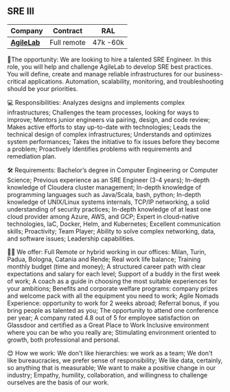 ## SRE III

| Company                   | Contract    | RAL       |
|---------------------------|-------------|-----------|
| [**AgileLab**](company.md) | Full remote | 47k -60k | 


💼The opportunity:
We are looking to hire a talented SRE Engineer. In this role, you will help and challenge AgileLab to develop SRE best practices. You will define, create and manage reliable infrastructures for our business-critical applications. Automation, scalability, monitoring, and troubleshooting should be your priorities.

💻 Responsibilities:
Analyzes designs and implements complex infrastructures;
Challenges the team processes, looking for ways to improve;
Mentors junior engineers via pairing, design, and code review;
Makes active efforts to stay up-to-date with technologies;
Leads the technical design of complex infrastructures;
Understands and optimizes system performances;
Takes the initiative to fix issues before they become a problem;
Proactively Identifies problems with requirements and remediation plan.



🛠️ Requirements:
Bachelor’s degree in Computer Engineering or Computer Science;
Previous experience as an SRE Engineer (3-4 years);
In-depth knowledge of Cloudera cluster management;
In-depth knowledge of programming languages such as Java/Scala, bash, python;
In-depth knowledge of UNIX/Linux systems internals, TCP/IP networking, a solid understanding of security practices;
In-depth knowledge of at least one cloud provider among Azure, AWS, and GCP;
Expert in cloud-native technologies, IaC, Docker, Helm, and Kubernetes;
Excellent communication skills;
Proactivity;
Team Player;
Ability to solve complex networking, data, and software issues;
Leadership capabilities.

 

🙌🏻 We offer:
Full Remote or hybrid working in our offices: Milan, Turin, Padua, Bologna, Catania and Rende;
Real work life balance;
Training monthly budget (time and money);
A structured career path with clear expectations and salary for each level;
Support of a buddy in the first week of work;
A coach as a guide in choosing the most suitable experiences for your ambitions;
Benefits and corporate welfare programs: company prizes and welcome pack with all the equipment you need to work;
Agile Nomads Experience: opportunity to work for 2 weeks abroad;
Referral bonus, if you bring people as talented as you;
The opportunity to attend one conference per year;
A company rated 4.8 out of 5 for employee satisfaction on Glassdoor and certified as a Great Place to Work
Inclusive environment where you can be who you really are;
Stimulating environment oriented to growth, both professional and personal.



😊 How we work:
We don't like hierarchies: we work as a team;
We don't like bureaucracies, we prefer sense of responsibility;
We like data, certainly, so anything that is measurable;
We want to make a positive change in our industry;
Empathy, humility, collaboration, and willingness to challenge ourselves are the basis of our work.
